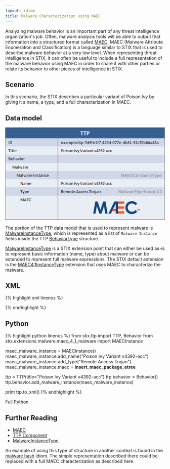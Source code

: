 ```yaml
---
layout: idiom
title: Malware Characterization using MAEC
---
```


Analyzing malware behavior is an important part of any threat intelligence organization's job. Often, malware analysis tools will be able to output that information into a structured format called [MAEC](http://maec.mitre.org). MAEC (Malware Attribute Enumeration and Classification) is a language similar to STIX that is used to describe malware behavior at a very low level. When representing threat intelligence in STIX, it can often be useful to include a full representation of the malware behavior using MAEC in order to share it with other parties or relate its behavior to other pieces of intelligence in STIX.

## Scenario

In this scenario, the STIX describes a particular variant of Poison Ivy by giving it a name, a type, and a full characterization in MAEC.

## Data model

<img src="diagram.png" alt="Malware characterization in MAEC" class="aside-text"/>

The portion of the TTP data model that is used to represent malware is [MalwareInstanceType](/documentation/ttp/MalwareInstanceType), which is represented as a list of `Malware Instance` fields inside the TTP [BehaviorType](/documentation/ttp/BehaviorType) structure.

[MalwareInstanceType](/documentation/ttp/MalwareInstanceType) is a STIX extension point that can either be used as-is to represent basic information (name, type) about malware or can be extended to represent full malware expressions. The STIX default extension is the [MAEC4.1InstanceType](/documentation/stix-maec/MAEC4.1InstanceType) extension that uses MAEC to characterize the malware.

## XML

{% highlight xml linenos %}

{% endhighlight %}


## Python

{% highlight python linenos %}
from stix.ttp import TTP, Behavior
from stix.extensions.malware.maec_4_1_malware import MAECInstance

maec_malware_instance = MAECInstance()
maec_malware_instance.add_name("Poison Ivy Variant v4392-acc")
maec_malware_instance.add_type("Remote Access Trojan")
maec_malware_instance.maec = __insert_maec_package_etree__

ttp = TTP(title="Poison Ivy Variant v4392-acc")
ttp.behavior = Behavior()
ttp.behavior.add_malware_instance(maec_malware_instance)

print ttp.to_xml()
{% endhighlight %}

[Full Python](malware-characterization-using-maec.py)

## Further Reading

* [MAEC](http://maec.mitre.org)
* [TTP Component](/documentation/ttp/TTPType)
* [MalwareInstanceType](/documentation/ttp/MalwareInstanceType)

An example of using this type of structure in another context is found in the [malware hash](/idioms/indicator/malware-hash) idiom. The simple representation described there could be replaced with a full MAEC characterization as described here.